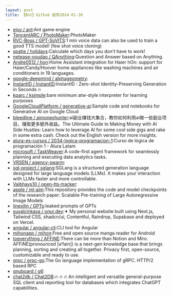 ```yaml
---
layout: post
title: 【Bot】Github 趋势2024-01-20
---
```


* [ejoy / ant](https://github.com/ejoy/ant):Ant game engine
* [TencentARC / PhotoMaker](https://github.com/TencentARC/PhotoMaker):PhotoMaker
* [RVC-Boss / GPT-SoVITS](https://github.com/RVC-Boss/GPT-SoVITS):1 min voice data can also be used to train a good TTS model! (few shot voice cloning)
* [spatie / holidays](https://github.com/spatie/holidays):Calculate which days you don't have to work!
* [netease-youdao / QAnything](https://github.com/netease-youdao/QAnything):Question and Answer based on Anything.
* [Andre0512 / hon](https://github.com/Andre0512/hon):Home Assistant integration for Haier hOn: support for Haier/Candy/Hoover home appliances like washing machines and air conditioners in 19 languages.
* [google-deepmind / alphageometry](https://github.com/google-deepmind/alphageometry):
* [InstantID / InstantID](https://github.com/InstantID/InstantID):InstantID : Zero-shot Identity-Preserving Generation in Seconds 🔥
* [kparc / ksimple](https://github.com/kparc/ksimple):bare minimum atw-style interpreter for learning purposes
* [GoogleCloudPlatform / generative-ai](https://github.com/GoogleCloudPlatform/generative-ai):Sample code and notebooks for Generative AI on Google Cloud
* [bleedline / aimoneyhunter](https://github.com/bleedline/aimoneyhunter):ai副业赚钱大集合，教你如何利用ai做一些副业项目，赚取更多额外收益。The Ultimate Guide to Making Money with AI Side Hustles: Learn how to leverage AI for some cool side gigs and rake in some extra cash. Check out the English version for more insights.
* [alura-es-cursos / 2034-logica-programacion-1](https://github.com/alura-es-cursos/2034-logica-programacion-1):Curso de lógica de programación 1 - Alura Latam
* [microsoft / TaskWeaver](https://github.com/microsoft/TaskWeaver):A code-first agent framework for seamlessly planning and executing data analytics tasks.
* [VRSEN / agency-swarm](https://github.com/VRSEN/agency-swarm):
* [sgl-project / sglang](https://github.com/sgl-project/sglang):SGLang is a structured generation language designed for large language models (LLMs). It makes your interaction with LLMs faster and more controllable.
* [Vaibhavs10 / open-tts-tracker](https://github.com/Vaibhavs10/open-tts-tracker):
* [apple / ml-aim](https://github.com/apple/ml-aim):This repository provides the code and model checkpoints of the research paper: Scalable Pre-training of Large Autoregressive Image Models
* [linexjlin / GPTs](https://github.com/linexjlin/GPTs):leaked prompts of GPTs
* [suyalcinkaya / onur.dev](https://github.com/suyalcinkaya/onur.dev):✦ My personal website built using Next.js, Tailwind CSS, shadcn/ui, Contentful, Raindrop, Supabase and deployed on Vercel.
* [angular / angular-cli](https://github.com/angular/angular-cli):CLI tool for Angular
* [mihonapp / mihon](https://github.com/mihonapp/mihon):Free and open source manga reader for Android
* [toeverything / AFFiNE](https://github.com/toeverything/AFFiNE):There can be more than Notion and Miro. AFFiNE(pronounced [ə‘fain]) is a next-gen knowledge base that brings planning, sorting and creating all together. Privacy first, open-source, customizable and ready to use.
* [grpc / grpc-go](https://github.com/grpc/grpc-go):The Go language implementation of gRPC. HTTP/2 based RPC
* [gnuboard / g6](https://github.com/gnuboard/g6):
* [chat2db / Chat2DB](https://github.com/chat2db/Chat2DB):🔥 🔥 🔥 An intelligent and versatile general-purpose SQL client and reporting tool for databases which integrates ChatGPT capabilities.
